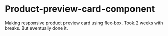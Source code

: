 # Product-preview-card-component

Making responsive product preview card using flex-box.
Took 2 weeks with breaks. But eventually done it. 